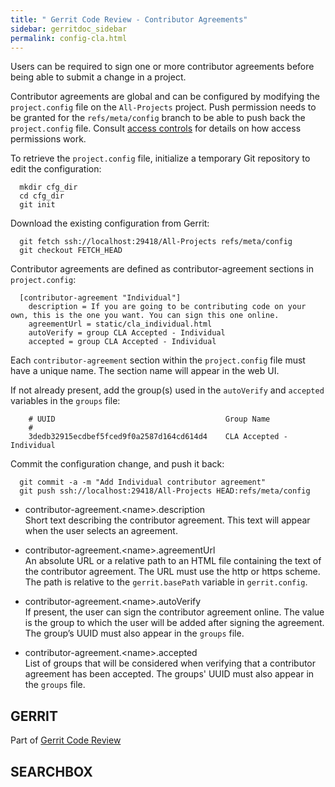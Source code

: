```yaml
---
title: " Gerrit Code Review - Contributor Agreements"
sidebar: gerritdoc_sidebar
permalink: config-cla.html
---
```

Users can be required to sign one or more contributor agreements before
being able to submit a change in a project.

Contributor agreements are global and can be configured by modifying the
`project.config` file on the `All-Projects` project. Push permission
needs to be granted for the `refs/meta/config` branch to be able to push
back the `project.config` file. Consult [access
controls](access-control.html) for details on how access permissions
work.

To retrieve the `project.config` file, initialize a temporary Git
repository to edit the configuration:

``` 
  mkdir cfg_dir
  cd cfg_dir
  git init
```

Download the existing configuration from Gerrit:

``` 
  git fetch ssh://localhost:29418/All-Projects refs/meta/config
  git checkout FETCH_HEAD
```

Contributor agreements are defined as contributor-agreement sections in
`project.config`:

``` 
  [contributor-agreement "Individual"]
    description = If you are going to be contributing code on your own, this is the one you want. You can sign this one online.
    agreementUrl = static/cla_individual.html
    autoVerify = group CLA Accepted - Individual
    accepted = group CLA Accepted - Individual
```

Each `contributor-agreement` section within the `project.config` file
must have a unique name. The section name will appear in the web UI.

If not already present, add the group(s) used in the `autoVerify` and
`accepted` variables in the `groups` file:

``` 
    # UUID                                      Group Name
    #
    3dedb32915ecdbef5fced9f0a2587d164cd614d4    CLA Accepted - Individual
```

Commit the configuration change, and push it back:

``` 
  git commit -a -m "Add Individual contributor agreement"
  git push ssh://localhost:29418/All-Projects HEAD:refs/meta/config
```

  - contributor-agreement.\<name\>.description  
    Short text describing the contributor agreement. This text will
    appear when the user selects an agreement.

  - contributor-agreement.\<name\>.agreementUrl  
    An absolute URL or a relative path to an HTML file containing the
    text of the contributor agreement. The URL must use the http or
    https scheme. The path is relative to the `gerrit.basePath` variable
    in `gerrit.config`.

  - contributor-agreement.\<name\>.autoVerify  
    If present, the user can sign the contributor agreement online. The
    value is the group to which the user will be added after signing the
    agreement. The group’s UUID must also appear in the `groups` file.

  - contributor-agreement.\<name\>.accepted  
    List of groups that will be considered when verifying that a
    contributor agreement has been accepted. The groups' UUID must also
    appear in the `groups` file.

## GERRIT

Part of [Gerrit Code Review](index.html)

## SEARCHBOX

